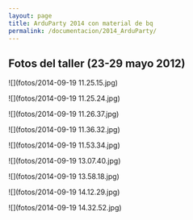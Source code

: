 ```yaml
---
layout: page
title: ArduParty 2014 con material de bq
permalink: /documentacion/2014_ArduParty/
---
```



Fotos del taller (23-29 mayo 2012)
--

![](fotos/2014-09-19 11.25.15.jpg)  

![](fotos/2014-09-19 11.25.24.jpg)  

![](fotos/2014-09-19 11.26.37.jpg)  

![](fotos/2014-09-19 11.36.32.jpg)  

![](fotos/2014-09-19 11.53.34.jpg)  

![](fotos/2014-09-19 13.07.40.jpg)  

![](fotos/2014-09-19 13.58.18.jpg)  

![](fotos/2014-09-19 14.12.29.jpg)  

![](fotos/2014-09-19 14.32.52.jpg)  


